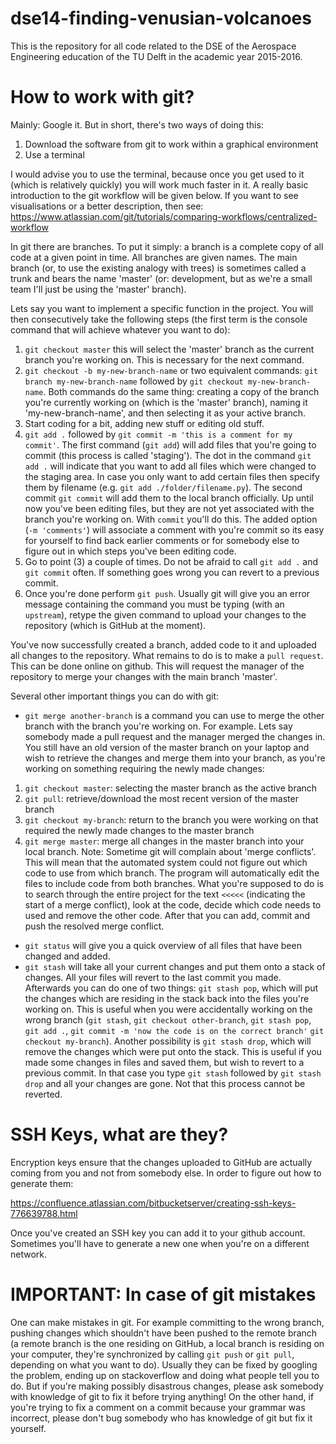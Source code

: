 # dse14-finding-venusian-volcanoes

This is the repository for all code related to the DSE of the Aerospace
Engineering education of the TU Delft in the academic year 2015-2016.

# How to work with git?

Mainly: Google it. But in short, there's two ways of doing this:
1. Download the software from git to work within a graphical environment
2. Use a terminal

I would advise you to use the terminal, because once you get used to it (which
is relatively quickly) you will work much faster in it. A really basic
introduction to the git workflow will be given below. If you want to see
visualisations or a better description, then see:
https://www.atlassian.com/git/tutorials/comparing-workflows/centralized-workflow

In git there are branches. To put it simply: a branch is a complete copy of all
code at a given point in time. All branches are given names. The main branch
(or, to use the existing analogy with trees) is sometimes called a trunk and
bears the name 'master' (or: development, but as we're a small team I'll just be
using the 'master' branch).

Lets say you want to implement a specific function in the project. You will then
consecutively take the following steps (the first term is the console command
that will achieve whatever you want to do):

1. `git checkout master` this will select the 'master' branch as the current
branch you're working on. This is necessary for the next command.
2. `git checkout -b my-new-branch-name` or two equivalent commands:
`git branch my-new-branch-name` followed by `git checkout my-new-branch-name`.
Both commands do the same thing: creating a copy of the branch you're currently
working on (which is the 'master' branch), naming it 'my-new-branch-name', and
then selecting it as your active branch.
3. Start coding for a bit, adding new stuff or editing old stuff.
4. `git add .` followed by `git commit -m 'this is a comment for my commit'`.
The first command (`git add`) will add files that you're going to commit (this
process is called 'staging'). The dot in the command `git add .` will indicate
that you want to add all files which were changed to the staging area. In case
you only want to add certain files then specify them by filename (e.g.
`git add ./folder/filename.py`). The second commit `git commit` will add them to
the local branch officially. Up until now you've been editing files, but they
are not yet associated with the branch you're working on. With `commit` you'll
do this. The added option (`-m 'comments'`) will associate a comment with you're
commit so its easy for yourself to find back earlier comments or for somebody
else to figure out in which steps you've been editing code.
5. Go to point (3) a couple of times. Do not be afraid to call `git add .` and
`git commit` often. If something goes wrong you can revert to a previous commit.
6. Once you're done perform `git push`. Usually git will give you an error
message containing the command you must be typing (with an `upstream`), retype
the given command to upload your changes to the repository (which is GitHub at
the moment).

You've now successfully created a branch, added code to it and uploaded all
changes to the repository. What remains to do is to make a `pull request`. This
can be done online on github. This will request the manager of the repository to
merge your changes with the main branch 'master'.

Several other important things you can do with git:

- `git merge another-branch` is a command you can use to merge the other branch
with the branch you're working on. For example. Lets say somebody made a pull
request and the manager merged the changes in. You still have an old version of
the master branch on your laptop and wish to retrieve the changes and merge them
into your branch, as you're working on something requiring the newly made
changes:
1. `git checkout master`: selecting the master branch as the active branch
2. `git pull`: retrieve/download the most recent version of the master branch
3. `git checkout my-branch`: return to the branch you were working on that
required the newly made changes to the master branch
4. `git merge master`: merge all changes in the master branch into your local
branch. Note: Sometime git will complain about 'merge conflicts'. This will mean
that the automated system could not figure out which code to use from which
branch. The program will automatically edit the files to include code from both
branches. What you're supposed to do is to search through the entire project for
the text `<<<<<` (indicating the start of a merge conflict), look at the code,
decide which code needs to used and remove the other code. After that you can
add, commit and push the resolved merge conflict.
- `git status` will give you a quick overview of all files that have been
changed and added.
- `git stash` will take all your current changes and put them onto a stack of
changes. All your files will revert to the last commit you made. Afterwards you
can do one of two things: `git stash pop`, which will put the changes which are
residing in the stack back into the files you're working on. This is useful when
you were accidentally working on the wrong branch (`git stash`,
`git checkout other-branch`, `git stash pop`, `git add .`,
`git commit -m 'now the code is on the correct branch'`
`git checkout my-branch`). Another possibility is `git stash drop`, which will
remove the changes which were put onto the stack. This is useful if you made
some changes in files and saved them, but wish to revert to a previous commit.
In that case you type `git stash` followed by `git stash drop` and all your
changes are gone. Not that this process cannot be reverted.

# SSH Keys, what are they?

Encryption keys ensure that the changes uploaded to GitHub are actually
coming from you and not from somebody else. In order to figure out how to
generate them:

https://confluence.atlassian.com/bitbucketserver/creating-ssh-keys-776639788.html

Once you've created an SSH key you can add it to your github account. Sometimes
you'll have to generate a new one when you're on a different network.

# IMPORTANT: In case of git mistakes

One can make mistakes in git. For example committing to the wrong branch,
pushing changes which shouldn't have been pushed to the remote branch (a remote
branch is the one residing on GitHub, a local branch is residing on your
computer, they're synchronized by calling `git push` or `git pull`, depending on
what you want to do). Usually they can be fixed by googling the problem, ending
up on stackoverflow and doing what people tell you to do. But if you're making
possibly disastrous changes, please ask somebody with knowledge of git to fix it
before trying anything!
On the other hand, if you're trying to fix a comment on a commit because your
grammar was incorrect, please don't bug somebody who has knowledge of git but
fix it yourself.
